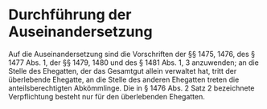 # Durchführung der Auseinandersetzung

Auf die Auseinandersetzung sind die Vorschriften der §§ 1475, 1476, des § 1477 Abs. 1, der §§ 1479, 1480 und des § 1481 Abs. 1, 3 anzuwenden; an die Stelle des Ehegatten, der das Gesamtgut allein verwaltet hat, tritt der überlebende Ehegatte, an die Stelle des anderen Ehegatten treten die anteilsberechtigten Abkömmlinge. Die in § 1476 Abs. 2 Satz 2 bezeichnete Verpflichtung besteht nur für den überlebenden Ehegatten.